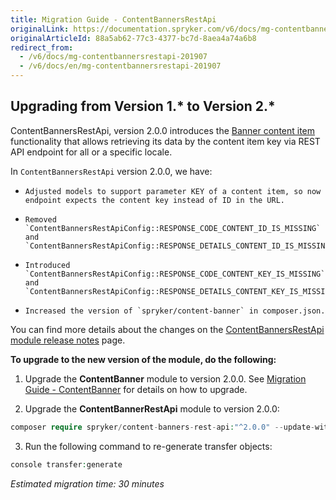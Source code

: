 ```yaml
---
title: Migration Guide - ContentBannersRestApi
originalLink: https://documentation.spryker.com/v6/docs/mg-contentbannersrestapi-201907
originalArticleId: 88a5ab62-77c3-4377-bc7d-8aea4a74a6b8
redirect_from:
  - /v6/docs/mg-contentbannersrestapi-201907
  - /v6/docs/en/mg-contentbannersrestapi-201907
---
```


## Upgrading from Version 1.* to Version 2.*
ContentBannersRestApi, version 2.0.0 introduces the [Banner content item](/docs/scos/user/features/{{page.version}}/content-items/content-items-types-module-relations.html) functionality that allows retrieving its data by the content item key via REST API endpoint for all or a specific locale.

In `ContentBannersRestApi` version 2.0.0, we have:

*     Adjusted models to support parameter KEY of a content item, so now endpoint expects the content key instead of ID in the URL.
*     Removed `ContentBannersRestApiConfig::RESPONSE_CODE_CONTENT_ID_IS_MISSING` and `ContentBannersRestApiConfig::RESPONSE_DETAILS_CONTENT_ID_IS_MISSING`.
*     Introduced `ContentBannersRestApiConfig::RESPONSE_CODE_CONTENT_KEY_IS_MISSING` and `ContentBannersRestApiConfig::RESPONSE_DETAILS_CONTENT_KEY_IS_MISSING`.
*     Increased the version of `spryker/content-banner` in composer.json.

You can find more details about the changes on the [ContentBannersRestApi module release notes](https://github.com/spryker/content-banners-rest-api/releases/tag/2.0.0) page.

**To upgrade to the new version of the module, do the following:**

1. Upgrade the **ContentBanner** module to version 2.0.0. See [Migration Guide - ContentBanner](/docs/scos/dev/module-migration-guides/{{page.version}}/migration-guide-contentbanner.html) for  details on how to upgrade.

2. Upgrade the **ContentBannerRestApi** module to version 2.0.0:

```php
composer require spryker/content-banners-rest-api:"^2.0.0" --update-with-dependencies
```

3. Run the following command to re-generate transfer objects:

```php
console transfer:generate
```
*Estimated migration time: 30 minutes*

<!-- Last review date: Jul 04, 2019 by Sergey Samoylov, Yuliia Boiko-->
